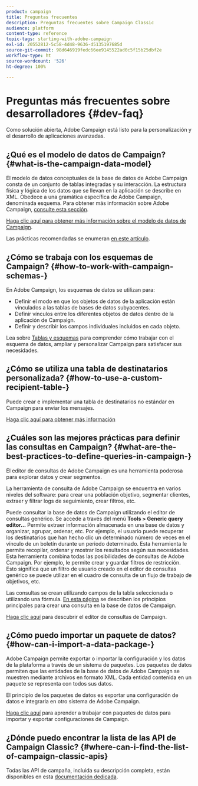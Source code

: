 ```yaml
---
product: campaign
title: Preguntas frecuentes
description: Preguntas frecuentes sobre Campaign Classic
audience: platform
content-type: reference
topic-tags: starting-with-adobe-campaign
exl-id: 20552812-5c58-4d48-9636-d5135197685d
source-git-commit: 98d646919fedc66ee9145522ad0c5f15b25dbf2e
workflow-type: ht
source-wordcount: '526'
ht-degree: 100%

---
```


# Preguntas más frecuentes sobre desarrolladores {#dev-faq}

Como solución abierta, Adobe Campaign está listo para la personalización y el desarrollo de aplicaciones avanzadas.

## ¿Qué es el modelo de datos de Campaign? {#what-is-the-campaign-data-model}

El modelo de datos conceptuales de la base de datos de Adobe Campaign consta de un conjunto de tablas integradas y su interacción. La estructura física y lógica de los datos que se llevan en la aplicación se describe en XML. Obedece a una gramática específica de Adobe Campaign, denominada esquema. Para obtener más información sobre Adobe Campaign, [consulte esta sección](../../configuration/using/about-schema-edition.md).

[Haga clic aquí para obtener más información sobre el modelo de datos de Campaign](https://helpx.adobe.com/es/campaign/kb/acc-datamodel.html).

Las prácticas recomendadas se enumeran [en este artículo](https://helpx.adobe.com/es/campaign/kb/acc-data-model-best-practices.html).

## ¿Cómo se trabaja con los esquemas de Campaign? {#how-to-work-with-campaign-schemas-}

En Adobe Campaign, los esquemas de datos se utilizan para:

* Definir el modo en que los objetos de datos de la aplicación están vinculados a las tablas de bases de datos subyacentes.
* Definir vínculos entre los diferentes objetos de datos dentro de la aplicación de Campaign.
* Definir y describir los campos individuales incluidos en cada objeto.

Lea sobre [Tablas y esquemas](../../configuration/using/about-schema-edition.md) para comprender cómo trabajar con el esquema de datos, ampliar y personalizar Campaign para satisfacer sus necesidades.

## ¿Cómo se utiliza una tabla de destinatarios personalizada? {#how-to-use-a-custom-recipient-table-}

Puede crear e implementar una tabla de destinatarios no estándar en Campaign para enviar los mensajes.

[Haga clic aquí para obtener más información](../../configuration/using/about-custom-recipient-table.md)

## ¿Cuáles son las mejores prácticas para definir las consultas en Campaign? {#what-are-the-best-practices-to-define-queries-in-campaign-}

El editor de consultas de Adobe Campaign es una herramienta poderosa para explorar datos y crear segmentos.

La herramienta de consulta de Adobe Campaign se encuentra en varios niveles del software: para crear una población objetivo, segmentar clientes, extraer y filtrar logs de seguimiento, crear filtros, etc.

Puede consultar la base de datos de Campaign utilizando el editor de consultas genérico. Se accede a través del menú **Tools > Generic query editor...** Permite extraer información almacenada en una base de datos y organizar, agrupar, ordenar, etc. Por ejemplo, el usuario puede recuperar los destinatarios que han hecho clic un determinado número de veces en el vínculo de un boletín durante un periodo determinado. Esta herramienta le permite recopilar, ordenar y mostrar los resultados según sus necesidades. Esta herramienta combina todas las posibilidades de consultas de Adobe Campaign. Por ejemplo, le permite crear y guardar filtros de restricción. Esto significa que un filtro de usuario creado en el editor de consultas genérico se puede utilizar en el cuadro de consulta de un flujo de trabajo de objetivos, etc.

Las consultas se crean utilizando campos de la tabla seleccionada o utilizando una fórmula. [En esta página](../../platform/using/about-queries-in-campaign.md) se describen los principios principales para crear una consulta en la base de datos de Campaign.

[Haga clic aquí](../../workflow/using/query.md) para descubrir el editor de consultas de Campaign.

## ¿Cómo puedo importar un paquete de datos? {#how-can-i-import-a-data-package-}

Adobe Campaign permite exportar o importar la configuración y los datos de la plataforma a través de un sistema de paquetes. Los paquetes de datos permiten que las entidades de la base de datos de Adobe Campaign se muestren mediante archivos en formato XML. Cada entidad contenida en un paquete se representa con todos sus datos.

El principio de los paquetes de datos es exportar una configuración de datos e integrarla en otro sistema de Adobe Campaign.

[Haga clic aquí](../../platform/using/working-with-data-packages.md) para aprender a trabajar con paquetes de datos para importar y exportar configuraciones de Campaign.

## ¿Dónde puedo encontrar la lista de las API de Campaign Classic? {#where-can-i-find-the-list-of-campaign-classic-apis}

Todas las API de campaña, incluida su descripción completa, están disponibles en esta [documentación dedicada](https://docs.adobe.com/content/help/en/campaign-classic/technicalresources/api/index.html).
